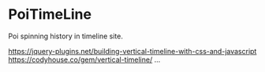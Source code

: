 # PoiTimeLine
Poi spinning history in timeline site.

https://jquery-plugins.net/building-vertical-timeline-with-css-and-javascript
https://codyhouse.co/gem/vertical-timeline/
...
